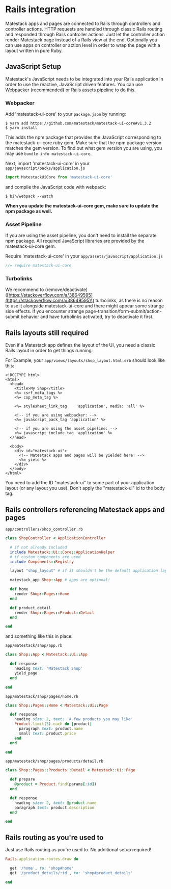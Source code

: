 # Rails integration

Matestack apps and pages are connected to Rails through controllers and controller actions. HTTP requests are handled through classic Rails routing and responded through Rails controller actions. Just let the controller action render Matestack page instead of a Rails view at the end. Optionally you can use apps on controller or action level in order to wrap the page with a layout written in pure Ruby.

## JavaScript Setup

Matestack's JavaScript needs to be integrated into your Rails application in order to use the reactive, JavaScript driven features. You can use Webpacker \(recommended\) or Rails assets pipeline to do this.

### Webpacker

Add 'matestack-ui-core' to your `package.json` by running:

```text
$ yarn add https://github.com/matestack/matestack-ui-core#v1.3.2
$ yarn install
```

This adds the npm package that provides the JavaScript corresponding to the matestack-ui-core ruby gem. Make sure that the npm package version matches the gem version. To find out what gem version you are using, you may use `bundle info matestack-ui-core`.

Next, import 'matestack-ui-core' in your `app/javascript/packs/application.js`

```javascript
import MatestackUiCore from 'matestack-ui-core'
```

and compile the JavaScript code with webpack:

```text
$ bin/webpack --watch
```

**When you update the matestack-ui-core gem, make sure to update the npm package as well.**

### Asset Pipeline

If you are using the asset pipeline, you don't need to install the separate npm package. All required JavaScript libraries are provided by the matestack-ui-core gem.

Require 'matestack-ui-core' in your `app/assets/javascript/application.js`

```javascript
//= require matestack-ui-core
```

### Turbolinks

We recommend to \(remove/deactivate\)\([https://stackoverflow.com/a/38649595](https://stackoverflow.com/a/38649595)\) turbolinks, as there is no reason to use it alongside matestack-ui-core and there might appear some strange side effects. If you encounter strange page-transition/form-submit/action-submit behavior and have turbolinks activated, try to deactivate it first.

## Rails layouts still required

Even if a Matestack app defines the layout of the UI, you need a classic Rails layout in order to get things running:

For Example, your `app/views/layouts/shop_layout.html.erb` should look like this:

```text
<!DOCTYPE html>
<html>
  <head>
    <title>My Shop</title>
    <%= csrf_meta_tags %>
    <%= csp_meta_tag %>

    <%= stylesheet_link_tag    'application', media: 'all' %>

    <!-- if you are using webpacker: -->
    <%= javascript_pack_tag 'application' %>

    <!-- if you are using the asset pipeline: -->
    <%= javascript_include_tag 'application' %>
  </head>

  <body>
    <div id="matestack-ui">
      <!-- Matestack apps and pages will be yielded here! -->
      <%= yield %>
    </div>
  </body>
</html>
```

You need to add the ID "matestack-ui" to some part of your application layout \(or any layout you use\). Don't apply the "matestack-ui" id to the body tag.

## Rails controllers referencing Matestack apps and pages

`app/controllers/shop_controller.rb`

```ruby
class ShopController < ApplicationController

  # if not already included
  include Matestack::Ui::Core::ApplicationHelper
  # if custom components are used
  include Components::Registry

  layout "shop_layout" # if it shouldn't be the default application layout

  matestack_app Shop::App # apps are optional!

  def home
    render Shop::Pages::Home
  end

  def product_detail
    render Shop::Pages::Product::Detail
  end

end
```

and something like this in place:

`app/matestack/shop/app.rb`

```ruby
class Shop::App < Matestack::Ui::App

  def response
    heading text: 'Matestack Shop'
    yield_page
  end

end
```

`app/matestack/shop/pages/home.rb`

```ruby
class Shop::Pages::Home < Matestack::Ui::Page

  def response
    heading size: 2, text: 'A few products you may like'
    Product.limit(5).each do |product|
      paragraph text: product.name
      small text: product.price
    end
  end

end
```

`app/matestack/shop/pages/products/detail.rb`

```ruby
class Shop::Pages::Products::Detail < Matestack::Ui::Page

  def prepare
    @product = Product.find(params[:id])
  end

  def response
    heading size: 2, text: @product.name
    paragraph text: product.description
  end

end
```

## Rails routing as you're used to

Just use Rails routing as you're used to. No additional setup required!

```ruby
Rails.application.routes.draw do

  get '/home', to: 'shop#home'
  get '/product_details/:id', to: 'shop#product_details'

end
```

